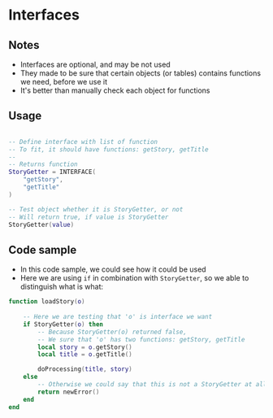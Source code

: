 # Interfaces

## Notes
* Interfaces are optional, and may be not used
* They made to be sure that certain objects (or tables) contains functions we need, before we use it
* It's better than manually check each object for functions

## Usage
```lua

-- Define interface with list of function
-- To fit, it should have functions: getStory, getTitle
--
-- Returns function
StoryGetter = INTERFACE(
	"getStory",
	"getTitle"
)

-- Test object whether it is StoryGetter, or not
-- Will return true, if value is StoryGetter
StoryGetter(value)
```

## Code sample
* In this code sample, we could see how it could be used
* Here we are using `if` in combination with `StoryGetter`, so we able to distinguish what is what:
```lua
function loadStory(o)
	
	-- Here we are testing that 'o' is interface we want
	if StoryGetter(o) then
		-- Because StoryGetter(o) returned false,
		-- We sure that 'o' has two functions: getStory, getTitle
		local story = o.getStory()
		local title = o.getTitle()

		doProcessing(title, story)
	else
		-- Otherwise we could say that this is not a StoryGetter at all
		return newError()
	end
end
```